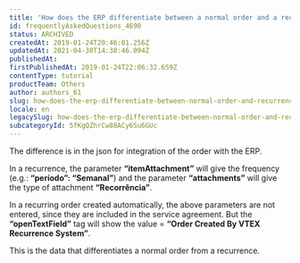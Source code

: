```yaml
---
title: 'How does the ERP differentiate between a normal order and a recurrence?'
id: frequentlyAskedQuestions_4690
status: ARCHIVED
createdAt: 2019-01-24T20:46:01.256Z
updatedAt: 2021-04-30T14:38:46.094Z
publishedAt: 
firstPublishedAt: 2019-01-24T22:06:32.659Z
contentType: tutorial
productTeam: Others
author: authors_61
slug: how-does-the-erp-differentiate-between-normal-order-and-recurrence
locale: en
legacySlug: how-does-the-erp-differentiate-between-normal-order-and-recurrence
subcategoryId: 5fKgQZhrCw88ACy6Su6GUc
---
```


The difference is in the json for integration of the order with the ERP.

In a recurrence, the parameter **“itemAttachment”** will give the frequency (e.g.: **“período”: “Semanal”**) and the parameter **“attachments”** will give the type of attachment **“Recorrência”**.

In a recurring order created automatically, the above parameters are not entered, since they are included in the service agreement. But the **“openTextField”** tag will show the value = **“Order Created By VTEX Recurrence System”**.

This is the data that differentiates a normal order from a recurrence.

